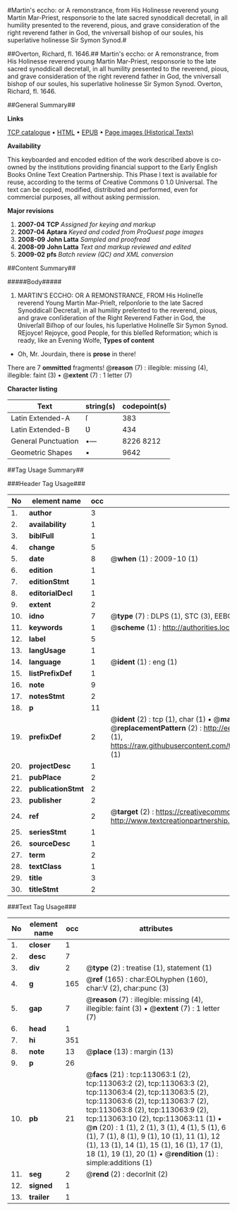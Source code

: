 #Martin's eccho: or A remonstrance, from His Holinesse reverend young Martin Mar-Priest, responsorie to the late sacred synoddicall decretall, in all humility presented to the reverend, pious, and grave consideration of the right reverend father in God, the vniversall bishop of our soules, his superlative holinesse Sir Symon Synod.#

##Overton, Richard, fl. 1646.##
Martin's eccho: or A remonstrance, from His Holinesse reverend young Martin Mar-Priest, responsorie to the late sacred synoddicall decretall, in all humility presented to the reverend, pious, and grave consideration of the right reverend father in God, the vniversall bishop of our soules, his superlative holinesse Sir Symon Synod.
Overton, Richard, fl. 1646.

##General Summary##

**Links**

[TCP catalogue](http://www.ota.ox.ac.uk/tcp/)  • 
[HTML](http://tei.it.ox.ac.uk/tcp/Texts-HTML/free/A90/A90239.html)  • 
[EPUB](http://tei.it.ox.ac.uk/tcp/Texts-EPUB/free/A90/A90239.epub) • 
[Page images (Historical Texts)](https://data.historicaltexts.jisc.ac.uk/view?pubId=eebo-99860936e&pageId=eebo-99860936e-113063-1)

**Availability**

This keyboarded and encoded edition of the
	       work described above is co-owned by the institutions
	       providing financial support to the Early English Books
	       Online Text Creation Partnership. This Phase I text is
	       available for reuse, according to the terms of Creative
	       Commons 0 1.0 Universal. The text can be copied,
	       modified, distributed and performed, even for
	       commercial purposes, all without asking permission.

**Major revisions**

1. __2007-04__ __TCP__ *Assigned for keying and markup*
1. __2007-04__ __Aptara__ *Keyed and coded from ProQuest page images*
1. __2008-09__ __John Latta__ *Sampled and proofread*
1. __2008-09__ __John Latta__ *Text and markup reviewed and edited*
1. __2009-02__ __pfs__ *Batch review (QC) and XML conversion*

##Content Summary##

#####Body#####

1. MARTIN'S
ECCHO:
OR A
REMONSTRANCE,
FROM
His Holineſſe reverend Young Martin Mar-Prieſt, reſponſorie to the
late Sacred Synoddicall Decretall, in all humility preſented to the
reverend, pious, and grave conſideration of the Right Reverend Father
in God, the Ʋniverſall Biſhop of our ſoules, his ſuperlative
Holineſſe Sir Symon Synod.
REjoyce! Rejoyce, good People, for this bleſſed Reformation;
which is ready, like an Evening Wolfe, 
**Types of content**

  * Oh, Mr. Jourdain, there is **prose** in there!

There are 7 **ommitted** fragments! 
 @__reason__ (7) : illegible: missing (4), illegible: faint (3)  •  @__extent__ (7) : 1 letter (7)

**Character listing**


|Text|string(s)|codepoint(s)|
|---|---|---|
|Latin Extended-A|ſ|383|
|Latin Extended-B|Ʋ|434|
|General Punctuation|•—|8226 8212|
|Geometric Shapes|▪|9642|

##Tag Usage Summary##

###Header Tag Usage###

|No|element name|occ|attributes|
|---|---|---|---|
|1.|__author__|3||
|2.|__availability__|1||
|3.|__biblFull__|1||
|4.|__change__|5||
|5.|__date__|8| @__when__ (1) : 2009-10 (1)|
|6.|__edition__|1||
|7.|__editionStmt__|1||
|8.|__editorialDecl__|1||
|9.|__extent__|2||
|10.|__idno__|7| @__type__ (7) : DLPS (1), STC (3), EEBO-CITATION (1), PROQUEST (1), VID (1)|
|11.|__keywords__|1| @__scheme__ (1) : http://authorities.loc.gov/ (1)|
|12.|__label__|5||
|13.|__langUsage__|1||
|14.|__language__|1| @__ident__ (1) : eng (1)|
|15.|__listPrefixDef__|1||
|16.|__note__|9||
|17.|__notesStmt__|2||
|18.|__p__|11||
|19.|__prefixDef__|2| @__ident__ (2) : tcp (1), char (1)  •  @__matchPattern__ (2) : ([0-9\-]+):([0-9IVX]+) (1), (.+) (1)  •  @__replacementPattern__ (2) : http://eebo.chadwyck.com/downloadtiff?vid=$1&page=$2 (1), https://raw.githubusercontent.com/textcreationpartnership/Texts/master/tcpchars.xml#$1 (1)|
|20.|__projectDesc__|1||
|21.|__pubPlace__|2||
|22.|__publicationStmt__|2||
|23.|__publisher__|2||
|24.|__ref__|2| @__target__ (2) : https://creativecommons.org/publicdomain/zero/1.0/ (1), http://www.textcreationpartnership.org/docs/. (1)|
|25.|__seriesStmt__|1||
|26.|__sourceDesc__|1||
|27.|__term__|2||
|28.|__textClass__|1||
|29.|__title__|3||
|30.|__titleStmt__|2||


###Text Tag Usage###

|No|element name|occ|attributes|
|---|---|---|---|
|1.|__closer__|1||
|2.|__desc__|7||
|3.|__div__|2| @__type__ (2) : treatise (1), statement (1)|
|4.|__g__|165| @__ref__ (165) : char:EOLhyphen (160), char:V (2), char:punc (3)|
|5.|__gap__|7| @__reason__ (7) : illegible: missing (4), illegible: faint (3)  •  @__extent__ (7) : 1 letter (7)|
|6.|__head__|1||
|7.|__hi__|351||
|8.|__note__|13| @__place__ (13) : margin (13)|
|9.|__p__|26||
|10.|__pb__|21| @__facs__ (21) : tcp:113063:1 (2), tcp:113063:2 (2), tcp:113063:3 (2), tcp:113063:4 (2), tcp:113063:5 (2), tcp:113063:6 (2), tcp:113063:7 (2), tcp:113063:8 (2), tcp:113063:9 (2), tcp:113063:10 (2), tcp:113063:11 (1)  •  @__n__ (20) : 1 (1), 2 (1), 3 (1), 4 (1), 5 (1), 6 (1), 7 (1), 8 (1), 9 (1), 10 (1), 11 (1), 12 (1), 13 (1), 14 (1), 15 (1), 16 (1), 17 (1), 18 (1), 19 (1), 20 (1)  •  @__rendition__ (1) : simple:additions (1)|
|11.|__seg__|2| @__rend__ (2) : decorInit (2)|
|12.|__signed__|1||
|13.|__trailer__|1||
